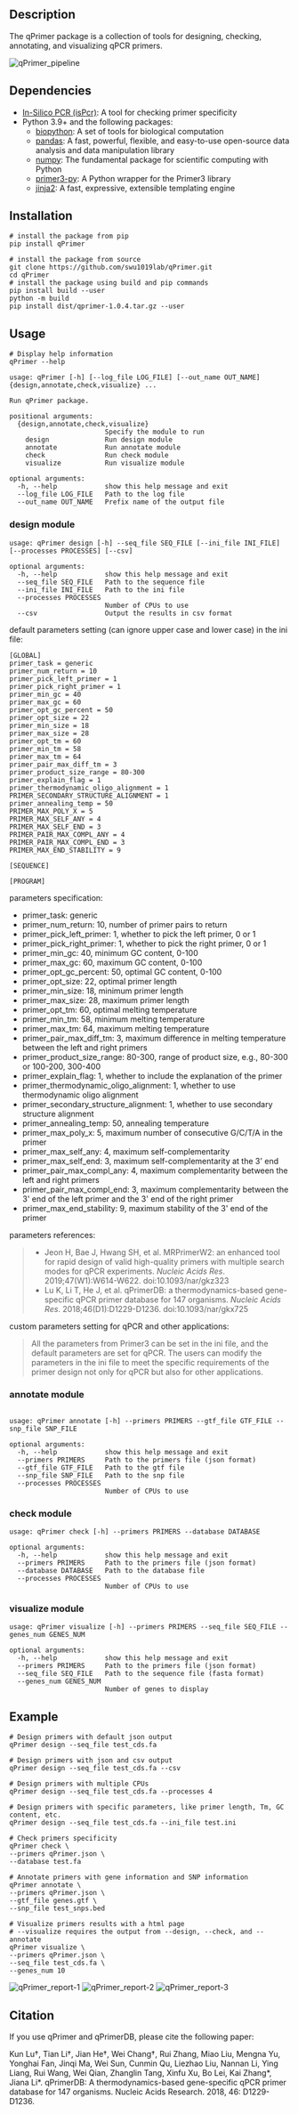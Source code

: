 ## Description

The qPrimer package is a collection of tools for designing, checking, annotating, and visualizing qPCR primers.

![qPrimer_pipeline](https://cdn.jsdelivr.net/gh/swu1019lab/md_img/graphical_abstract-2.png)

## Dependencies

- [In-Silico PCR (isPcr)](): A tool for checking primer specificity
- Python 3.9+ and the following packages:
    - [biopython](https://biopython.org/): A set of tools for biological computation
    - [pandas](https://pandas.pydata.org/): A fast, powerful, flexible, and easy-to-use open-source data analysis and
      data manipulation library
    - [numpy](https://numpy.org/): The fundamental package for scientific computing with Python
    - [primer3-py](https://github.com/libnano/primer3-py): A Python wrapper for the Primer3 library
    - [jinja2](https://jinja.palletsprojects.com/): A fast, expressive, extensible templating engine

## Installation

```shell
# install the package from pip
pip install qPrimer
```

```shell
# install the package from source
git clone https://github.com/swu1019lab/qPrimer.git
cd qPrimer
# install the package using build and pip commands
pip install build --user
python -m build
pip install dist/qprimer-1.0.4.tar.gz --user
```

## Usage

```shell
# Display help information
qPrimer --help
```

```shell
usage: qPrimer [-h] [--log_file LOG_FILE] [--out_name OUT_NAME] {design,annotate,check,visualize} ...

Run qPrimer package.

positional arguments:
  {design,annotate,check,visualize}
                        Specify the module to run
    design              Run design module
    annotate            Run annotate module
    check               Run check module
    visualize           Run visualize module

optional arguments:
  -h, --help            show this help message and exit
  --log_file LOG_FILE   Path to the log file
  --out_name OUT_NAME   Prefix name of the output file
```

### design module

```shell
usage: qPrimer design [-h] --seq_file SEQ_FILE [--ini_file INI_FILE] [--processes PROCESSES] [--csv]

optional arguments:
  -h, --help            show this help message and exit
  --seq_file SEQ_FILE   Path to the sequence file
  --ini_file INI_FILE   Path to the ini file
  --processes PROCESSES
                        Number of CPUs to use
  --csv                 Output the results in csv format
```

default parameters setting (can ignore upper case and lower case) in the ini file:
```shell
[GLOBAL]
primer_task = generic
primer_num_return = 10
primer_pick_left_primer = 1
primer_pick_right_primer = 1
primer_min_gc = 40
primer_max_gc = 60
primer_opt_gc_percent = 50
primer_opt_size = 22
primer_min_size = 18
primer_max_size = 28
primer_opt_tm = 60
primer_min_tm = 58
primer_max_tm = 64
primer_pair_max_diff_tm = 3
primer_product_size_range = 80-300
primer_explain_flag = 1
primer_thermodynamic_oligo_alignment = 1
PRIMER_SECONDARY_STRUCTURE_ALIGNMENT = 1
primer_annealing_temp = 50
PRIMER_MAX_POLY_X = 5
PRIMER_MAX_SELF_ANY = 4
PRIMER_MAX_SELF_END = 3
PRIMER_PAIR_MAX_COMPL_ANY = 4
PRIMER_PAIR_MAX_COMPL_END = 3
PRIMER_MAX_END_STABILITY = 9

[SEQUENCE]

[PROGRAM]
```

parameters specification:

- primer_task: generic
- primer_num_return: 10, number of primer pairs to return
- primer_pick_left_primer: 1, whether to pick the left primer, 0 or 1
- primer_pick_right_primer: 1, whether to pick the right primer, 0 or 1
- primer_min_gc: 40, minimum GC content, 0-100
- primer_max_gc: 60, maximum GC content, 0-100
- primer_opt_gc_percent: 50, optimal GC content, 0-100
- primer_opt_size: 22, optimal primer length
- primer_min_size: 18, minimum primer length
- primer_max_size: 28, maximum primer length
- primer_opt_tm: 60, optimal melting temperature
- primer_min_tm: 58, minimum melting temperature
- primer_max_tm: 64, maximum melting temperature
- primer_pair_max_diff_tm: 3, maximum difference in melting temperature between the left and right primers
- primer_product_size_range: 80-300, range of product size, e.g., 80-300 or 100-200, 300-400
- primer_explain_flag: 1, whether to include the explanation of the primer
- primer_thermodynamic_oligo_alignment: 1, whether to use thermodynamic oligo alignment
- primer_secondary_structure_alignment: 1, whether to use secondary structure alignment
- primer_annealing_temp: 50, annealing temperature
- primer_max_poly_x: 5, maximum number of consecutive G/C/T/A in the primer
- primer_max_self_any: 4, maximum self-complementarity
- primer_max_self_end: 3, maximum self-complementarity at the 3' end
- primer_pair_max_compl_any: 4, maximum complementarity between the left and right primers
- primer_pair_max_compl_end: 3, maximum complementarity between the 3' end of the left primer and the 3' end of the
  right primer
- primer_max_end_stability: 9, maximum stability of the 3' end of the primer

parameters references:
>- Jeon H, Bae J, Hwang SH, et al. MRPrimerW2: an enhanced tool for rapid design of valid high-quality primers with
  multiple search modes for qPCR experiments. *Nucleic Acids Res*. 2019;47(W1):W614-W622. doi:10.1093/nar/gkz323
>- Lu K, Li T, He J, et al. qPrimerDB: a thermodynamics-based gene-specific qPCR primer database for 147 organisms.
  *Nucleic Acids Res*. 2018;46(D1):D1229-D1236. doi:10.1093/nar/gkx725

custom parameters setting for qPCR and other applications:
> All the parameters from Primer3 can be set in the ini file, and the default parameters are set for qPCR. The
> users can modify the parameters in the ini file to meet the specific requirements of the primer design not only for
> qPCR but also for other applications.

### annotate module

```shell
  
usage: qPrimer annotate [-h] --primers PRIMERS --gtf_file GTF_FILE --snp_file SNP_FILE

optional arguments:
  -h, --help            show this help message and exit
  --primers PRIMERS     Path to the primers file (json format)
  --gtf_file GTF_FILE   Path to the gtf file
  --snp_file SNP_FILE   Path to the snp file
  --processes PROCESSES
                        Number of CPUs to use
```

### check module

```shell
usage: qPrimer check [-h] --primers PRIMERS --database DATABASE

optional arguments:
  -h, --help            show this help message and exit
  --primers PRIMERS     Path to the primers file (json format)
  --database DATABASE   Path to the database file
  --processes PROCESSES
                        Number of CPUs to use
```

### visualize module

```shell
usage: qPrimer visualize [-h] --primers PRIMERS --seq_file SEQ_FILE --genes_num GENES_NUM

optional arguments:
  -h, --help            show this help message and exit
  --primers PRIMERS     Path to the primers file (json format)
  --seq_file SEQ_FILE   Path to the sequence file (fasta format)
  --genes_num GENES_NUM
                        Number of genes to display
```

## Example

```shell
# Design primers with default json output
qPrimer design --seq_file test_cds.fa

# Design primers with json and csv output
qPrimer design --seq_file test_cds.fa --csv

# Design primers with multiple CPUs
qPrimer design --seq_file test_cds.fa --processes 4

# Design primers with specific parameters, like primer length, Tm, GC content, etc.
qPrimer design --seq_file test_cds.fa --ini_file test.ini

# Check primers specificity
qPrimer check \
--primers qPrimer.json \
--database test.fa

# Annotate primers with gene information and SNP information
qPrimer annotate \
--primers qPrimer.json \
--gtf_file genes.gtf \
--snp_file test_snps.bed

# Visualize primers results with a html page
# --visualize requires the output from --design, --check, and --annotate
qPrimer visualize \
--primers qPrimer.json \
--seq_file test_cds.fa \
--genes_num 10
```

![qPrimer_report-1](https://cdn.jsdelivr.net/gh/swu1019lab/md_img/qPrimer_report-1.jpeg)
![qPrimer_report-2](https://cdn.jsdelivr.net/gh/swu1019lab/md_img/qPrimer_report-2.jpeg)
![qPrimer_report-3](https://cdn.jsdelivr.net/gh/swu1019lab/md_img/qPrimer_report-3.jpeg)

## Citation

If you use qPrimer and qPrimerDB, please cite the following paper:

Kun Lu†, Tian Li†, Jian He†, Wei Chang†, Rui Zhang, Miao Liu, Mengna Yu, Yonghai Fan, Jinqi Ma, Wei Sun, Cunmin Qu,
Liezhao Liu, Nannan Li, Ying Liang, Rui Wang, Wei Qian, Zhanglin Tang, Xinfu Xu, Bo Lei, Kai Zhang*, Jiana Li*.
qPrimerDB: A thermodynamics-based gene-specific qPCR primer database for 147 organisms.
Nucleic Acids Research. 2018, 46: D1229-D1236.